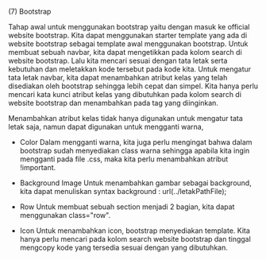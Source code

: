 (7) Bootstrap

Tahap awal untuk menggunakan bootstrap yaitu dengan masuk ke official website bootstrap.
Kita dapat menggunakan starter template yang ada di website bootstrap sebagai template awal menggunakan bootstrap.
Untuk membuat sebuah navbar, kita dapat mengetikkan pada kolom search di website bootstrap. Lalu kita mencari sesuai dengan tata letak serta kebutuhan dan meletakkan kode tersebut pada kode kita. Untuk mengatur tata letak navbar, kita dapat menambahkan atribut kelas yang telah disediakan oleh bootstrap sehingga lebih cepat dan simpel. Kita hanya perlu mencari kata kunci atribut kelas yang dibutuhkan pada kolom search di website bootstrap dan menambahkan pada tag yang diinginkan.

Menambahkan atribut kelas tidak hanya digunakan untuk mengatur tata letak saja, namun dapat digunakan untuk mengganti warna, 

- Color
    Dalam mengganti warna, kita juga perlu mengingat bahwa dalam bootstrap sudah menyediakan class warna sehingga apabila kita ingin mengganti pada file .css, maka kita perlu menambahkan atribut !important.

- Background Image
    Untuk menambahkan gambar sebagai background, kita dapat menuliskan syntax background : url(../letakPathFile);

- Row
    Untuk membuat sebuah section menjadi 2 bagian, kita dapat menggunakan class="row".

- Icon
    Untuk menambahkan icon, bootstrap menyediakan template. Kita hanya perlu mencari pada kolom search website bootstrap dan tinggal mengcopy kode yang tersedia sesuai dengan yang dibutuhkan.